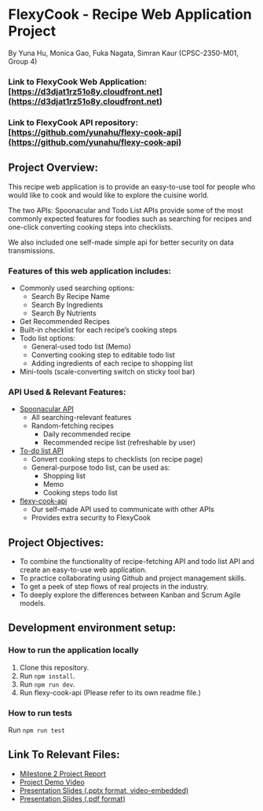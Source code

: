 # FlexyCook - Recipe Web Application Project
By Yuna Hu, Monica Gao, Fuka Nagata, Simran Kaur (CPSC-2350-M01, Group 4)

### Link to FlexyCook Web Application: [https://d3djat1rz51o8y.cloudfront.net](https://d3djat1rz51o8y.cloudfront.net)
### Link to FlexyCook API repository: [https://github.com/yunahu/flexy-cook-api](https://github.com/yunahu/flexy-cook-api)


## Project Overview:
   This recipe web application is to provide an easy-to-use tool for people who would like to cook and would like to explore the cuisine world.

   The two APIs: Spoonacular and Todo List APIs provide some of the most commonly expected features for foodies such as searching for recipes and one-click converting cooking steps into checklists.

   We also included one self-made simple api for better security on data transmissions.

### Features of this web application includes:
- Commonly used searching options:
   - Search By Recipe Name
   - Search By Ingredients
   - Search By Nutrients
- Get Recommended Recipes
- Built-in checklist for each recipe’s cooking steps
- Todo list options:
   - General-used todo list (Memo)
   - Converting cooking step to editable todo list
   - Adding ingredients of each recipe to shopping list
- Mini-tools (scale-converting switch on sticky tool bar)

### API Used & Relevant Features:
- [Spoonacular API](https://spoonacular.com/food-api)
   - All searching-relevant features
   - Random-fetching recipes
      - Daily recommended recipe
      - Recommended recipe list (refreshable by user)
- [To-do list API](https://developer.todoist.com/guides/#developing-with-todoist)
   - Convert cooking steps to checklists (on recipe page)
   - General-purpose todo list, can be used as:
      - Shopping list
      - Memo
      - Cooking steps todo list
- [flexy-cook-api](https://github.com/yunahu/flexy-cook-api)
   - Our self-made API used to communicate with other APIs
   - Provides extra security to FlexyCook



## Project Objectives:
- To combine the functionality of recipe-fetching API and todo list API and create an easy-to-use web application.
- To practice collaborating using Github and project management skills.
- To get a peek of step flows of real projects in the industry.
- To deeply explore the differences between Kanban and Scrum Agile models.



## Development environment setup:

### How to run the application locally
1. Clone this repository.
2. Run `npm install`.
3. Run `npm run dev`.
4. Run flexy-cook-api (Please refer to its own readme file.)

### How to run tests
Run `npm run test`



## Link To Relevant Files:
- [Milestone 2 Project Report](docs/Milestone%202%20Report%20Group4.pdf)
- [Project Demo Video](docs/FlexyCook_DemoVideo.mp4)
- [Presentation Slides (.pptx format, video-embedded)](docs/[Video%20Embeded]%20(2nd%20Milestone)%20Presentation%20Slides.pptx)
- [Presentation Slides (.pdf format)](docs/(2nd%20Milestone)%20Presentation%20Slides.pdf)
